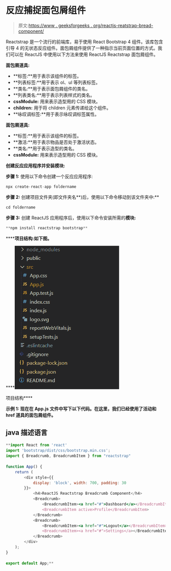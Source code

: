 # 反应捕捉面包屑组件

> 原文:[https://www . geeksforgeeks . org/reactjs-reatstrap-bread-component/](https://www.geeksforgeeks.org/reactjs-reactstrap-breadcrumb-component/)

Reactstrap 是一个流行的前端库，易于使用 React Bootstrap 4 组件。该库包含引导 4 的无状态反应组件。面包屑组件提供了一种指示当前页面位置的方式。我们可以在 ReactJS 中使用以下方法来使用 ReactJS Reactstrap 面包屑组件。

**面包屑道具:**

*   **标签:**用于表示该组件的标签。
*   **列表标签:**用于表示 ol、ul 等列表标签。
*   **类名:**用于表示面包屑组件的类名。
*   **列表类名:**用于表示列表样式的类名。
*   **cssModule:** 用来表示造型用的 CSS 模块。
*   **children:** 用于将 children 元素传递给这个组件。
*   **咏叹调标签:**用于表示咏叹调标签属性。

**面包屑道具:**

*   **标签:**用于表示该组件的标签。
*   **激活:**用于表示物品是否处于激活状态。
*   **类名:**用于表示造型的类名。
*   **cssModule:** 用来表示造型用的 CSS 模块。

**创建反应应用程序并安装模块:**

**步骤 1:** 使用以下命令创建一个反应应用程序:

```jsx
npx create-react-app foldername
```

**步骤 2:** 创建项目文件夹(即文件夹名**)后，使用以下命令移动到该文件夹中:**

```jsx
cd foldername
```

**步骤 3:** 创建 ReactJS 应用程序后，使用以下命令安装所需的****模块:****

```jsx
**npm install reactstrap bootstrap**
```

******项目结构:**如下图。****

****![](img/f04ae0d8b722a9fff0bd9bd138b29c23.png)

项目结构**** 

******示例 1:** 现在在 **App.js** 文件中写下以下代码。在这里，我们已经使用了活动和 href 道具的面包屑组件。****

## ****java 描述语言****

```jsx
**import React from 'react'
import 'bootstrap/dist/css/bootstrap.min.css';
import { Breadcrumb, BreadcrumbItem } from "reactstrap"

function App() {
    return (
        <div style={{
            display: 'block', width: 700, padding: 30
        }}>
            <h4>ReactJS Reactstrap Breadcrumb Component</h4>
            <Breadcrumb>
                <BreadcrumbItem><a href="#">Dashboard</a></BreadcrumbItem>
                <BreadcrumbItem active>Profile</BreadcrumbItem>
            </Breadcrumb>
            <Breadcrumb>
                <BreadcrumbItem><a href="#">Logout</a></BreadcrumbItem>
                <BreadcrumbItem><a href="#">Settings</a></BreadcrumbItem>
            </Breadcrumb>
        </div>
    );
}

export default App;**
```